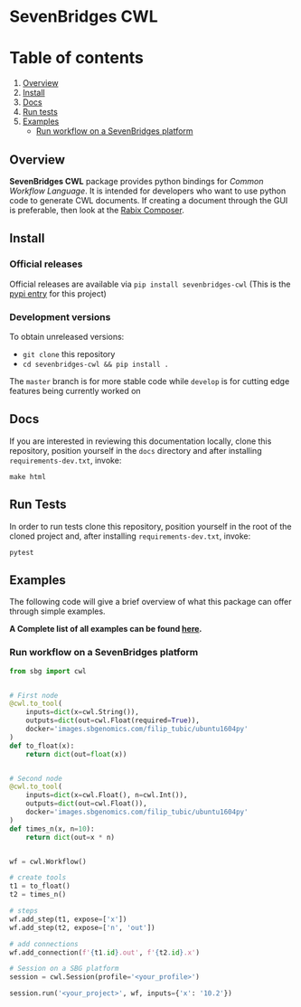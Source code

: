 SevenBridges CWL 
===========================

# Table of contents
1. [Overview](#overview)
2. [Install](#install)
3. [Docs](#docs)
4. [Run tests](#tests)
5. [Examples](#examples)
    - [Run workflow on a SevenBridges platform](#example1)

## <a name="overview">Overview</a>

**SevenBridges CWL** package provides python bindings for 
_Common Workflow Language_. It is intended for developers who want to use 
python code to generate CWL documents. If creating a document through the GUI
is preferable, then look at the 
[Rabix Composer](https://github.com/rabix/composer).

## <a name="install">Install</a>

### Official releases
Official releases are available via `pip install sevenbridges-cwl` (This is the [pypi entry](https://pypi.org/project/sevenbridges-cwl/) for this project)

### Development versions
To obtain unreleased versions: 

- `git clone` this repository 
- `cd sevenbridges-cwl && pip install .`

The `master` branch is for more stable code while `develop` is for cutting edge features being currently worked on

## <a name="docs">Docs</a>

If you are interested in reviewing this documentation locally, clone this 
repository, position yourself in the `docs` directory and after installing 
`requirements-dev.txt`, invoke:

```
make html
```

## <a name="tests">Run Tests</a>

In order to run tests clone this repository, position yourself in the root of 
the cloned project and, after installing `requirements-dev.txt`, invoke: 
```
pytest
```

## <a name="examples">Examples</a>

The following code will give a brief overview of what this package can offer through 
simple examples. 

**A Complete list of all examples can be found <a href="docs/examples/">here</a>.**

### <a name="example1">Run workflow on a SevenBridges platform</a>

```python
from sbg import cwl


# First node
@cwl.to_tool(
    inputs=dict(x=cwl.String()),
    outputs=dict(out=cwl.Float(required=True)),
    docker='images.sbgenomics.com/filip_tubic/ubuntu1604py'
)
def to_float(x):
    return dict(out=float(x))


# Second node
@cwl.to_tool(
    inputs=dict(x=cwl.Float(), n=cwl.Int()),
    outputs=dict(out=cwl.Float()),
    docker='images.sbgenomics.com/filip_tubic/ubuntu1604py'
)
def times_n(x, n=10):
    return dict(out=x * n)


wf = cwl.Workflow()

# create tools
t1 = to_float()
t2 = times_n()

# steps
wf.add_step(t1, expose=['x'])
wf.add_step(t2, expose=['n', 'out'])

# add connections
wf.add_connection(f'{t1.id}.out', f'{t2.id}.x')

# Session on a SBG platform
session = cwl.Session(profile='<your_profile>')

session.run('<your_project>', wf, inputs={'x': '10.2'})
``` 
